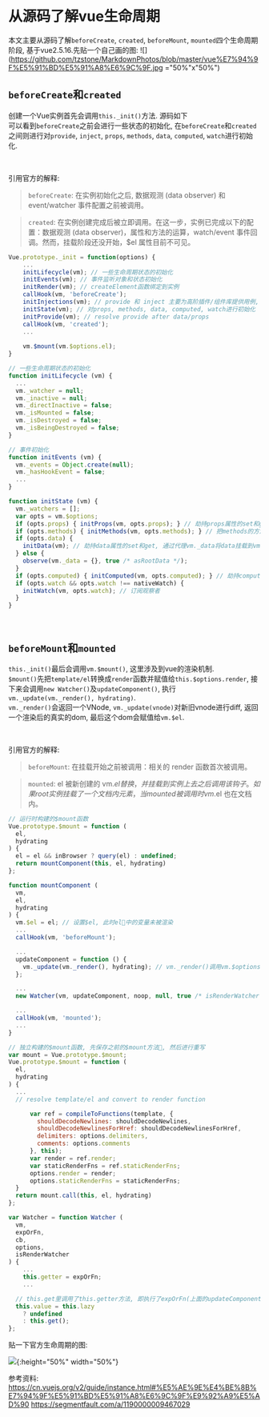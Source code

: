 # 从源码了解vue生命周期

本文主要从源码了解`beforeCreate`, `created`, `beforeMount`, `mounted`四个生命周期阶段, 基于vue2.5.16.先贴一个自己画的图:
![](https://github.com/tzstone/MarkdownPhotos/blob/master/vue%E7%94%9F%E5%91%BD%E5%91%A8%E6%9C%9F.jpg ="50%"x"50%")

## `beforeCreate`和`created`

创建一个Vue实例首先会调用`this._init()`方法. 源码如下  
可以看到`beforeCreate`之前会进行一些状态的初始化, 在`beforeCreate`和`created`之间则进行对`provide`, `inject`, `props`, `methods`, `data`, `computed`, `watch`进行初始化.

<br />

引用官方的解释:

>`beforeCreate`: 在实例初始化之后, 数据观测 (data observer) 和 event/watcher 事件配置之前被调用。

> `created`: 在实例创建完成后被立即调用。在这一步，实例已完成以下的配置：数据观测 (data observer)，属性和方法的运算，watch/event 事件回调。然而，挂载阶段还没开始，$el 属性目前不可见。

```javascript
Vue.prototype._init = function(options) {
    ...
    initLifecycle(vm); // 一些生命周期状态的初始化
    initEvents(vm); // 事件监听对象和状态初始化
    initRender(vm); // createElement函数绑定到实例
    callHook(vm, 'beforeCreate');
    initInjections(vm); // provide 和 inject 主要为高阶插件/组件库提供用例, 这里不展开
    initState(vm); // 对props, methods, data, computed, watch进行初始化
    initProvide(vm); // resolve provide after data/props
    callHook(vm, 'created');
    ...
    
    vm.$mount(vm.$options.el);
}

// 一些生命周期状态的初始化
function initLifecycle (vm) {
  ...
  vm._watcher = null;
  vm._inactive = null;
  vm._directInactive = false;
  vm._isMounted = false;
  vm._isDestroyed = false;
  vm._isBeingDestroyed = false;
}

// 事件初始化
function initEvents (vm) {
  vm._events = Object.create(null);
  vm._hasHookEvent = false;
  ...
}

function initState (vm) {
  vm._watchers = [];
  var opts = vm.$options;
  if (opts.props) { initProps(vm, opts.props); } // 劫持props属性的set和get, 通过代理vm._props将props挂载到vm
  if (opts.methods) { initMethods(vm, opts.methods); } // 把methods的方法挂载带vue实例上, 通过this.methodname可以直接访问
  if (opts.data) {
    initData(vm); // 劫持data属性的set和get, 通过代理vm._data将data挂载到vm
  } else {
    observe(vm._data = {}, true /* asRootData */);
  }
  if (opts.computed) { initComputed(vm, opts.computed); } // 劫持computed属性的set和get, 订阅观察者
  if (opts.watch && opts.watch !== nativeWatch) {
    initWatch(vm, opts.watch); // 订阅观察者
  }
}
```

<br />

## `beforeMount`和`mounted`

`this._init()`最后会调用`vm.$mount()`, 这里涉及到vue的渲染机制.  
`$mount()`先把`template/el`转换成`render`函数并赋值给`this.$options.render`, 接下来会调用`new Watcher()`及`updateComponent()`, 执行`vm._update(vm._render(), hydrating)`.  
 `vm._render()`会返回一个VNode, `vm._update(vnode)`对新旧vnode进行diff, 返回一个渲染后的真实的dom, 最后这个dom会赋值给`vm.$el`.

<br />

引用官方的解释:
>`beforeMount`: 在挂载开始之前被调用：相关的 render 函数首次被调用。

>`mounted`: el 被新创建的 vm.$el 替换，并挂载到实例上去之后调用该钩子。如果 root 实例挂载了一个文档内元素，当 mounted 被调用时 vm.$el 也在文档内。


```javascript
// 运行时构建的$mount函数
Vue.prototype.$mount = function (
  el,
  hydrating
) {
  el = el && inBrowser ? query(el) : undefined;
  return mountComponent(this, el, hydrating)
};

function mountComponent (
  vm,
  el,
  hydrating
) {
  vm.$el = el; // 设置$el, 此时el中的变量未被渲染
  ...
  callHook(vm, 'beforeMount');

  ...
  updateComponent = function () {
    vm._update(vm._render(), hydrating); // vm._render()调用vm.$options.render,返回VNode, vm._update(vnode)根据新旧vnode进行diff计算, 返回一个真实的dom并赋值给vm.$el, 到此挂载完成
  };

  ...
  new Watcher(vm, updateComponent, noop, null, true /* isRenderWatcher */);

  ...
  callHook(vm, 'mounted');
  ...
}

// 独立构建的$mount函数, 先保存之前的$mount方法, 然后进行重写
var mount = Vue.prototype.$mount;
Vue.prototype.$mount = function (
  el,
  hydrating
) {
  ...
  // resolve template/el and convert to render function

      var ref = compileToFunctions(template, {
        shouldDecodeNewlines: shouldDecodeNewlines,
        shouldDecodeNewlinesForHref: shouldDecodeNewlinesForHref,
        delimiters: options.delimiters,
        comments: options.comments
      }, this);
      var render = ref.render;
      var staticRenderFns = ref.staticRenderFns;
      options.render = render;
      options.staticRenderFns = staticRenderFns;
  }
  return mount.call(this, el, hydrating)
};

var Watcher = function Watcher (
  vm,
  expOrFn,
  cb,
  options,
  isRenderWatcher
) {
	...
    this.getter = expOrFn;
	...

  // this.get里调用了this.getter方法, 即执行了expOrFn(上面的updateComponent)
  this.value = this.lazy
    ? undefined
    : this.get();
};
```

贴一下官方生命周期的图:

![](https://cn.vuejs.org/images/lifecycle.png){:height="50%" width="50%"}


参考资料:  
https://cn.vuejs.org/v2/guide/instance.html#%E5%AE%9E%E4%BE%8B%E7%94%9F%E5%91%BD%E5%91%A8%E6%9C%9F%E9%92%A9%E5%AD%90
https://segmentfault.com/a/1190000009467029
